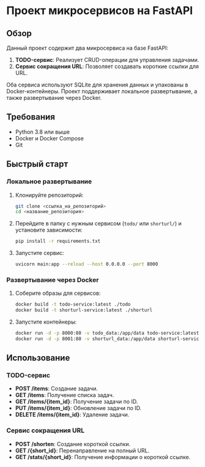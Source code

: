 
# Проект микросервисов на FastAPI

## Обзор
Данный проект содержит два микросервиса на базе FastAPI:
1. **TODO-сервис**: Реализует CRUD-операции для управления задачами.
2. **Сервис сокращения URL**: Позволяет создавать короткие ссылки для URL.

Оба сервиса используют SQLite для хранения данных и упакованы в Docker-контейнеры. Проект поддерживает локальное развертывание, а также развертывание через Docker.

## Требования
- Python 3.8 или выше
- Docker и Docker Compose
- Git

## Быстрый старт
### Локальное развертывание
1. Клонируйте репозиторий:
   ```bash
   git clone <ссылка_на_репозиторий>
   cd <название_репозитория>
   ```
2. Перейдите в папку с нужным сервисом (`todo/` или `shorturl/`) и установите зависимости:
   ```bash
   pip install -r requirements.txt
   ```
3. Запустите сервис:
   ```bash
   uvicorn main:app --reload --host 0.0.0.0 --port 8000
   ```

### Развертывание через Docker
1. Соберите образы для сервисов:
   ```bash
   docker build -t todo-service:latest ./todo
   docker build -t shorturl-service:latest ./shorturl
   ```
2. Запустите контейнеры:
   ```bash
   docker run -d -p 8000:80 -v todo_data:/app/data todo-service:latest
   docker run -d -p 8001:80 -v shorturl_data:/app/data shorturl-service:latest
   ```

## Использование
### TODO-сервис
- **POST /items**: Создание задачи.
- **GET /items**: Получение списка задач.
- **GET /items/{item_id}**: Получение задачи по ID.
- **PUT /items/{item_id}**: Обновление задачи по ID.
- **DELETE /items/{item_id}**: Удаление задачи.

### Сервис сокращения URL
- **POST /shorten**: Создание короткой ссылки.
- **GET /{short_id}**: Перенаправление на полный URL.
- **GET /stats/{short_id}**: Получение информации о короткой ссылке.
